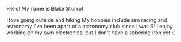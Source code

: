 Hello! My name is Blake Stumpf

I love going outside and hiking
My hobbies include sim racing and astronomy
I've been apart of a astronomy club since I was 9!
I enjoy working on my own electronics, but I don't have a sobering iron yet :(
